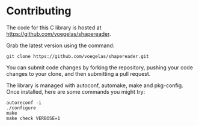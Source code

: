 # Contributing

The code for this C library is hosted at
https://github.com/voegelas/shapereader.

Grab the latest version using the command:

    git clone https://github.com/voegelas/shapereader.git

You can submit code changes by forking the repository, pushing your code
changes to your clone, and then submitting a pull request.

The library is managed with autoconf, automake, make and pkg-config.  Once
installed, here are some commands you might try:

    autoreconf -i
    ./configure
    make
    make check VERBOSE=1
